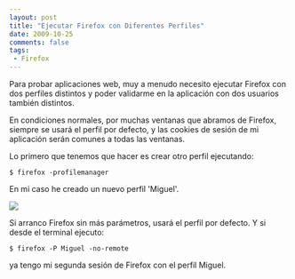 ```yaml
---
layout: post
title: "Ejecutar Firefox con Diferentes Perfiles"
date: 2009-10-25
comments: false
tags:
 - Firefox
---
```


Para probar aplicaciones web, muy a menudo necesito ejecutar Firefox con dos perfiles distintos y poder validarme en la aplicación con dos usuarios también distintos.

En condiciones normales, por muchas ventanas que abramos de Firefox, siempre se usará el perfil por defecto, y las cookies de sesión de mi aplicación serán comunes a todas las ventanas.

Lo primero que tenemos que hacer es crear otro perfil ejecutando:

	$ firefox -profilemanager

En mi caso he creado un nuevo perfil 'Miguel'.

[![](http://dl.getdropbox.com/u/302696/blog_files/firefox-sessions/Pantallazo-Firefox%20-%20Choose%20User%20Profile.png)](http://dl.getdropbox.com/u/302696/blog_files/firefox-sessions/Pantallazo-Firefox%20-%20Choose%20User%20Profile.png)

Si arranco Firefox sin más parámetros, usará el perfil por defecto.
Y si desde el terminal ejecuto:

	$ firefox -P Miguel -no-remote

ya tengo mi segunda sesión de Firefox con el perfil Miguel.